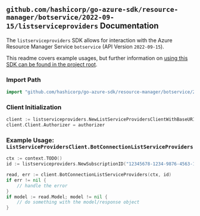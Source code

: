 
## `github.com/hashicorp/go-azure-sdk/resource-manager/botservice/2022-09-15/listserviceproviders` Documentation

The `listserviceproviders` SDK allows for interaction with the Azure Resource Manager Service `botservice` (API Version `2022-09-15`).

This readme covers example usages, but further information on [using this SDK can be found in the project root](https://github.com/hashicorp/go-azure-sdk/tree/main/docs).

### Import Path

```go
import "github.com/hashicorp/go-azure-sdk/resource-manager/botservice/2022-09-15/listserviceproviders"
```


### Client Initialization

```go
client := listserviceproviders.NewListServiceProvidersClientWithBaseURI("https://management.azure.com")
client.Client.Authorizer = authorizer
```


### Example Usage: `ListServiceProvidersClient.BotConnectionListServiceProviders`

```go
ctx := context.TODO()
id := listserviceproviders.NewSubscriptionID("12345678-1234-9876-4563-123456789012")

read, err := client.BotConnectionListServiceProviders(ctx, id)
if err != nil {
	// handle the error
}
if model := read.Model; model != nil {
	// do something with the model/response object
}
```
